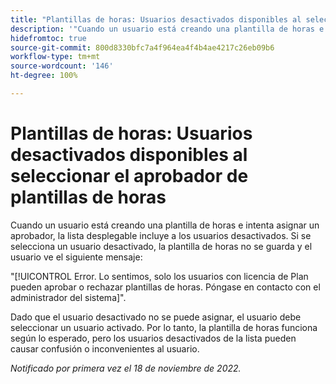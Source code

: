 ```yaml
---
title: "Plantillas de horas: Usuarios desactivados disponibles al seleccionar el aprobador de plantillas de horas"
description: '"Cuando un usuario está creando una plantilla de horas e intenta asignar un aprobador, la lista desplegable incluye a los usuarios desactivados. Si se selecciona un usuario desactivado, la plantilla de horas no se guarda y el usuario ve un mensaje de error".'
hidefromtoc: true
source-git-commit: 800d8330bfc7a4f964ea4f4b4ae4217c26eb09b6
workflow-type: tm+mt
source-wordcount: '146'
ht-degree: 100%

---
```



# Plantillas de horas: Usuarios desactivados disponibles al seleccionar el aprobador de plantillas de horas

<!--
>[!NOTE]
>
>This issue was fixed on December 1, 2022.
-->

Cuando un usuario está creando una plantilla de horas e intenta asignar un aprobador, la lista desplegable incluye a los usuarios desactivados. Si se selecciona un usuario desactivado, la plantilla de horas no se guarda y el usuario ve el siguiente mensaje:

&quot;[!UICONTROL Error. Lo sentimos, solo los usuarios con licencia de Plan pueden aprobar o rechazar plantillas de horas. Póngase en contacto con el administrador del sistema]&quot;.

Dado que el usuario desactivado no se puede asignar, el usuario debe seleccionar un usuario activado. Por lo tanto, la plantilla de horas funciona según lo esperado, pero los usuarios desactivados de la lista pueden causar confusión o inconvenientes al usuario.

_Notificado por primera vez el 18 de noviembre de 2022._


